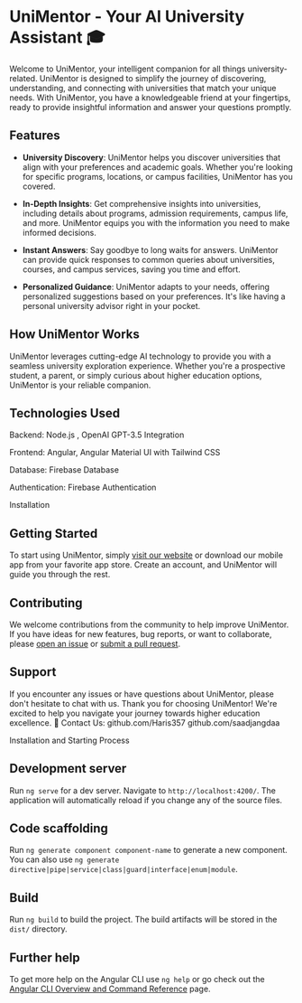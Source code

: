 # UniMentor - Your AI University Assistant 🎓

Welcome to UniMentor, your intelligent companion for all things university-related. UniMentor is designed to simplify the journey of discovering, understanding, and connecting with universities that match your unique needs. With UniMentor, you have a knowledgeable friend at your fingertips, ready to provide insightful information and answer your questions promptly.

## Features

- **University Discovery**: UniMentor helps you discover universities that align with your preferences and academic goals. Whether you're looking for specific programs, locations, or campus facilities, UniMentor has you covered.

- **In-Depth Insights**: Get comprehensive insights into universities, including details about programs, admission requirements, campus life, and more. UniMentor equips you with the information you need to make informed decisions.

- **Instant Answers**: Say goodbye to long waits for answers. UniMentor can provide quick responses to common queries about universities, courses, and campus services, saving you time and effort.

- **Personalized Guidance**: UniMentor adapts to your needs, offering personalized suggestions based on your preferences. It's like having a personal university advisor right in your pocket.

## How UniMentor Works

UniMentor leverages cutting-edge AI technology to provide you with a seamless university exploration experience. Whether you're a prospective student, a parent, or simply curious about higher education options, UniMentor is your reliable companion.

## Technologies Used
Backend:  Node.js , OpenAI GPT-3.5 Integration

Frontend: Angular, Angular Material UI with Tailwind CSS

Database: Firebase Database

Authentication: Firebase Authentication

Installation

## Getting Started

To start using UniMentor, simply [visit our website](https://www.unimentor.ai) or download our mobile app from your favorite app store. Create an account, and UniMentor will guide you through the rest.

## Contributing

We welcome contributions from the community to help improve UniMentor. If you have ideas for new features, bug reports, or want to collaborate, please [open an issue](https://github.com/YourOrganization/UniMentor/issues) or [submit a pull request](https://github.com/YourOrganization/UniMentor/pulls).

## Support
If you encounter any issues or have questions about UniMentor, please don't hesitate to chat with us.
Thank you for choosing UniMentor! We're excited to help you navigate your journey towards higher education excellence. 🚀
Contact Us:
github.com/Haris357
github.com/saadjangdaa

Installation and Starting Process

## Development server

Run `ng serve` for a dev server. Navigate to `http://localhost:4200/`. The application will automatically reload if you change any of the source files.

## Code scaffolding

Run `ng generate component component-name` to generate a new component. You can also use `ng generate directive|pipe|service|class|guard|interface|enum|module`.

## Build

Run `ng build` to build the project. The build artifacts will be stored in the `dist/` directory.

## Further help

To get more help on the Angular CLI use `ng help` or go check out the [Angular CLI Overview and Command Reference](https://angular.io/cli) page.
